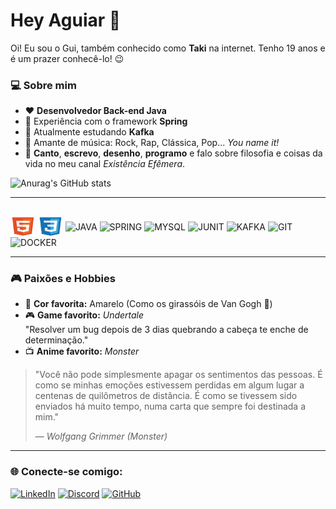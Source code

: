 # Hey Aguiar 💛
Oi! Eu sou o Gui, também conhecido como **Taki** na internet. Tenho 19 anos e é um prazer conhecê-lo! 😉

### 💻 Sobre mim
- ❤️ **Desenvolvedor Back-end Java**
- 💚 Experiência com o framework **Spring**
- 💛 Atualmente estudando **Kafka**
- 🎵 Amante de música: Rock, Rap, Clássica, Pop... *You name it!*
- 🎤 **Canto**, **escrevo**, **desenho**, **programo** e falo sobre filosofia e coisas da vida no meu canal *Existência Efêmera*.

![Anurag's GitHub stats](https://github-readme-stats.vercel.app/api?username=heyaguiar&show_icons=true&theme=dracula)

---

<div> 
  <div style="display: inline_block"><br>
  <img align="center" alt="HTML5" height="30" width="40" src="https://raw.githubusercontent.com/devicons/devicon/master/icons/html5/html5-original.svg">
  <img align="center" alt="CSS3" height="30" width="40" src="https://raw.githubusercontent.com/devicons/devicon/master/icons/css3/css3-original.svg">
  <img align="center" alt="JAVA" height="30" width="40" src="https://cdn.jsdelivr.net/gh/devicons/devicon/icons/java/java-original.svg">
  <img align="center" alt="SPRING" height="30" width="40" src="https://cdn.jsdelivr.net/gh/devicons/devicon/icons/spring/spring-original.svg">
  <img align="center" alt="MYSQL" height="30" width="40" src="https://cdn.jsdelivr.net/gh/devicons/devicon@latest/icons/mysql/mysql-original.svg">
  <img align="center" alt="JUNIT" height="30" width="40" src="https://cdn.jsdelivr.net/gh/devicons/devicon@latest/icons/junit/junit-original.svg">
  <img align="center" alt="KAFKA" height="30" width="40" src="https://cdn.jsdelivr.net/gh/devicons/devicon/icons/apachekafka/apachekafka-original.svg">
  <img align="center" alt="GIT" height="30" width="40" src="https://cdn.jsdelivr.net/gh/devicons/devicon@latest/icons/git/git-original.svg">
  <img align="center" alt="DOCKER" height="30" width="40" src="https://cdn.jsdelivr.net/gh/devicons/devicon@latest/icons/docker/docker-original.svg">
</div>
 
---

### 🎮 Paixões e Hobbies
- 💛 **Cor favorita:** Amarelo (Como os girassóis de Van Gogh 🌻)
- 🎮 **Game favorito:** *Undertale*  
  "Resolver um bug depois de 3 dias quebrando a cabeça te enche de determinação."
- 📺 **Anime favorito:** *Monster*  

> "Você não pode simplesmente apagar os sentimentos das pessoas. É como se minhas emoções estivessem perdidas em algum lugar a centenas de quilômetros de distância. É como se tivessem sido enviados há muito tempo, numa carta que sempre foi destinada a mim."
>
> — *Wolfgang Grimmer (Monster)*

---

### 🌐 Conecte-se comigo:
[![LinkedIn](https://img.shields.io/badge/LinkedIn-0077B5?style=for-the-badge&logo=linkedin&logoColor=white)](https://www.linkedin.com/in/guilherme-aguiar-devbackend/)
[![Discord](https://img.shields.io/badge/Discord-7289DA?style=for-the-badge&logo=discord&logoColor=white)](https://discord.com/channels/@takiaikomori/)
[![GitHub](https://img.shields.io/badge/GitHub-100000?style=for-the-badge&logo=github&logoColor=white)](https://github.com/heyaguiar)  
</div>

